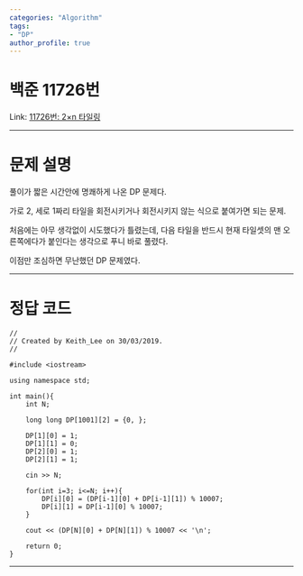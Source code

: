 ```yaml
---
categories: "Algorithm"
tags: 
- "DP"
author_profile: true
---
```

# 백준 11726번
Link: [11726번: 2×n 타일링][BOJLink]

[BOJLink]: https://www.acmicpc.net/problem/11726
<hr/>

# 문제 설명
풀이가 짧은 시간안에 명쾌하게 나온 DP 문제다.

가로 2, 세로 1짜리 타일을 회전시키거나 회전시키지 않는 식으로 붙여가면 되는 문제.

처음에는 아무 생각없이 시도했다가 틀렸는데, 다음 타일을 반드시 현재 타일셋의 맨 오른쪽에다가 붙인다는 생각으로 푸니 바로 풀렸다.

이점만 조심하면 무난했던 DP 문제였다.
<hr/>

# 정답 코드
```
//
// Created by Keith_Lee on 30/03/2019.
//

#include <iostream>

using namespace std;

int main(){
    int N;

    long long DP[1001][2] = {0, };

    DP[1][0] = 1;
    DP[1][1] = 0;
    DP[2][0] = 1;
    DP[2][1] = 1;

    cin >> N;

    for(int i=3; i<=N; i++){
        DP[i][0] = (DP[i-1][0] + DP[i-1][1]) % 10007;
        DP[i][1] = DP[i-1][0] % 10007;
    }

    cout << (DP[N][0] + DP[N][1]) % 10007 << '\n';

    return 0;
}
```
<hr/>